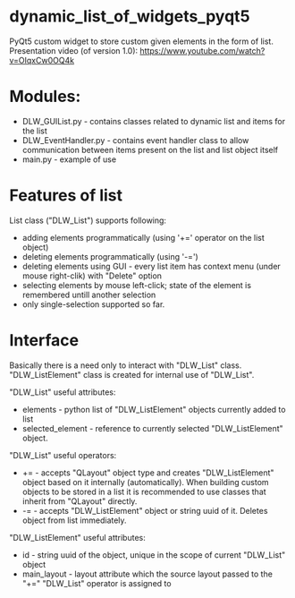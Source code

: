 # dynamic_list_of_widgets_pyqt5
PyQt5 custom widget to store custom given elements in the form of list. Presentation video (of version 1.0): https://www.youtube.com/watch?v=OIqxCw0OQ4k

# Modules:
- DLW_GUIList.py - contains classes related to dynamic list and items for the list
- DLW_EventHandler.py - contains event handler class to allow communication between items present on the list and list object itself
- main.py - example of use

# Features of list
List class ("DLW_List") supports following:
- adding elements programmatically (using '+=' operator on the list object)
- deleting elements programmatically (using '-=') 
- deleting elements using GUI - every list item has context menu (under mouse right-clik) with "Delete" option
- selecting elements by mouse left-click; state of the element is remembered untill another selection
- only single-selection supported so far.

# Interface
Basically there is a need only to interact with "DLW_List" class. "DLW_ListElement" class is created for internal use of "DLW_List".

"DLW_List" useful attributes:
- elements - python list of "DLW_ListElement" objects currently added to list
- selected_element - reference to currently selected "DLW_ListElement" object.

"DLW_List" useful operators:
- += - accepts "QLayout" object type and creates "DLW_ListElement" object based on it internally (automatically). When building custom objects to be stored in a list it is recommended to use classes that inherit from "QLayout" directly.
- -= - accepts "DLW_ListElement" object or string uuid of it. Deletes object from list immediately.

"DLW_ListElement" useful attributes:
- id - string uuid of the object, unique in the scope of current "DLW_List" object
- main_layout - layout attribute which the source layout passed to the "+=" "DLW_List" operator is assigned to



